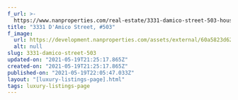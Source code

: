 ```yaml
---
f_url: >-
  https://www.nanproperties.com/real-estate/3331-damico-street-503-houston-tx-77019/41312495/106972346
title: "3331 D'Amico Street, #503"
f_image:
  url: https://development.nanproperties.com/assets/external/60a5823d62307203b0edc72c_img-1.jpeg
  alt: null
slug: 3331-damico-street-503
updated-on: "2021-05-19T21:25:17.865Z"
created-on: "2021-05-19T21:25:17.865Z"
published-on: "2021-05-19T22:05:47.033Z"
layout: "[luxury-listings-page].html"
tags: luxury-listings-page
---
```

